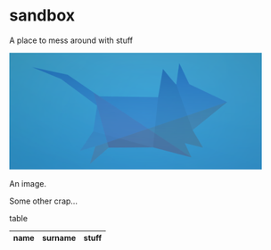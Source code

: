 sandbox
=======

A place to mess around with stuff


![Image ALT text](images/an-image.png "Image title")

An image.

Some other crap...


table

name|surname|stuff
---|---|---
